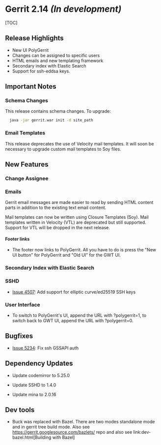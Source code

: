 # Gerrit 2.14 *(In development)*

[TOC]

## Release Highlights

* New UI PolyGerrit
* Changes can be assigned to specific users
* HTML emails and new templating framework
* Secondary index with Elastic Search
* Support for ssh-eddsa keys.

## Important Notes

### Schema Changes

This release contains schema changes. To upgrade:

``` sh
  java -jar gerrit.war init -d site_path
```

### Email Templates

This release deprecates the use of Velocity mail templates. It will soon
be necessary to upgrade custom mail templates to Soy files.

## New Features

### Change Assignee

### Emails

Gerrit email messages are made easier to read by sending HTML content parts in
addition to the existing text email content.

Mail templates can now be written using Closure Templates (Soy). Mail templates
written in Velocity (VTL) are deprecated but still supported. Support for VTL
will be dropped in the next release.

#### Footer links

* The footer now links to PolyGerrit. All you have to do is press the "New UI button" for PolyGerrit
and "Old UI" for the GWT UI.

### Secondary Index with Elastic Search

### SSHD

* [Issue 4507](https://bugs.chromium.org/p/gerrit/issues/detail?id=4507):
Add support for elliptic curve/ed25519 SSH keys

### User Interface

* To switch to PolyGerrit's UI, append the URL with ?polygerrit=1, to switch back to GWT UI, append
the URL with ?polygerrit=0.

## Bugfixes

* [Issue 5234](https://bugs.chromium.org/p/gerrit/issues/detail?id=5234):
Fix ssh GSSAPI auth

## Dependency Updates

* Update codemirror to 5.25.0

* Update SSHD to 1.4.0

* Update mina to 2.0.16


## Dev tools

* Buck was replaced with Bazel. There are two modes  standalone mode and in gerrit tree build mode.
  Also see https://gerrit.googlesource.com/bazlets/ repo and also
  see link:dev-bazel.html[Building with Bazel]
